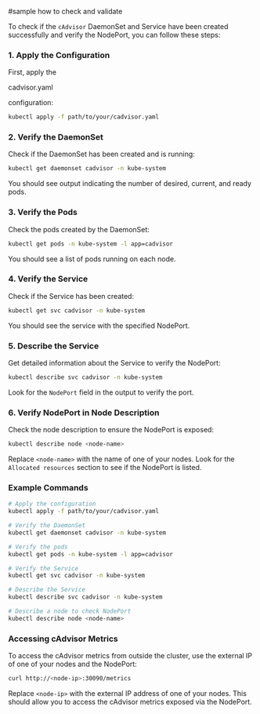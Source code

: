 #sample how to check and validate

To check if the `cAdvisor` DaemonSet and Service have been created successfully and verify the NodePort, you can follow these steps:

### 1. Apply the Configuration

First, apply the 

cadvisor.yaml

 configuration:

```sh
kubectl apply -f path/to/your/cadvisor.yaml
```

### 2. Verify the DaemonSet

Check if the DaemonSet has been created and is running:

```sh
kubectl get daemonset cadvisor -n kube-system
```

You should see output indicating the number of desired, current, and ready pods.

### 3. Verify the Pods

Check the pods created by the DaemonSet:

```sh
kubectl get pods -n kube-system -l app=cadvisor
```

You should see a list of pods running on each node.

### 4. Verify the Service

Check if the Service has been created:

```sh
kubectl get svc cadvisor -n kube-system
```

You should see the service with the specified NodePort.

### 5. Describe the Service

Get detailed information about the Service to verify the NodePort:

```sh
kubectl describe svc cadvisor -n kube-system
```

Look for the `NodePort` field in the output to verify the port.

### 6. Verify NodePort in Node Description

Check the node description to ensure the NodePort is exposed:

```sh
kubectl describe node <node-name>
```

Replace `<node-name>` with the name of one of your nodes. Look for the `Allocated resources` section to see if the NodePort is listed.

### Example Commands

```sh
# Apply the configuration
kubectl apply -f path/to/your/cadvisor.yaml

# Verify the DaemonSet
kubectl get daemonset cadvisor -n kube-system

# Verify the pods
kubectl get pods -n kube-system -l app=cadvisor

# Verify the Service
kubectl get svc cadvisor -n kube-system

# Describe the Service
kubectl describe svc cadvisor -n kube-system

# Describe a node to check NodePort
kubectl describe node <node-name>
```

### Accessing cAdvisor Metrics

To access the cAdvisor metrics from outside the cluster, use the external IP of one of your nodes and the NodePort:

```sh
curl http://<node-ip>:30090/metrics
```

Replace `<node-ip>` with the external IP address of one of your nodes. This should allow you to access the cAdvisor metrics exposed via the NodePort.